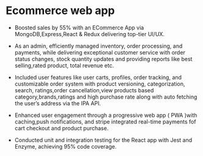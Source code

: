 
# Ecommerce web app 
 - Boosted sales by 55% with an ECommerce App via MongoDB,Express,React & Redux delivering top-tier UI/UX.

 - As an admin, efficiently managed inventory, order processing, and payments, while delivering exceptional customer service with order status changes, stock quantity updates and providing reports like best selling,rated product, total revenue etc.

 - Included user features like user carts, profiles, order tracking, and customizable order system with product versioning, categorization, search, ratings,order cancellation,view products based category,brands,ratings and high purchase rate along with auto fetching the user’s address via the IPA API.

 - Enhanced user engagement  through a progressive web app ( PWA )with caching,push notifications, and stripe integrated real-time payments fof cart checkout and product purchase.

 - Conducted unit and integration testing for the React app with Jest and Enzyme, achieving 95% code coverage.